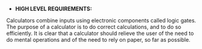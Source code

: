﻿- **HIGH LEVEL REQUIREMENTS:**

Calculators combine inputs using electronic components called logic gates. The purpose of a calculator is to do correct calculations, and to do so efficiently. It is clear that a calculator should relieve the user of the need to do mental operations and of the need to rely on paper, so far as possible.


